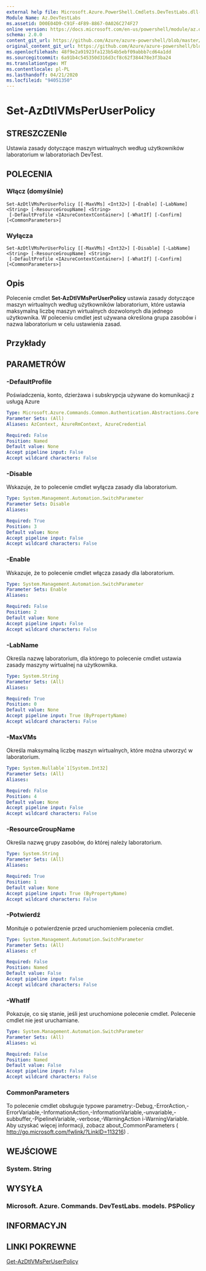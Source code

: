 ```yaml
---
external help file: Microsoft.Azure.PowerShell.Cmdlets.DevTestLabs.dll-Help.xml
Module Name: Az.DevTestLabs
ms.assetid: D00E04D9-C91F-4F89-8867-0A026C274F27
online version: https://docs.microsoft.com/en-us/powershell/module/az.devtestlabs/set-azdtlvmsperuserpolicy
schema: 2.0.0
content_git_url: https://github.com/Azure/azure-powershell/blob/master/src/DevTestLabs/DevTestLabs/help/Set-AzDtlVMsPerUserPolicy.md
original_content_git_url: https://github.com/Azure/azure-powershell/blob/master/src/DevTestLabs/DevTestLabs/help/Set-AzDtlVMsPerUserPolicy.md
ms.openlocfilehash: 48f9e2a91923fa123b54b5ebf09abbb7cd64a1dd
ms.sourcegitcommit: 6a91b4c545350d316d3cf8c62f384478e3f3ba24
ms.translationtype: MT
ms.contentlocale: pl-PL
ms.lasthandoff: 04/21/2020
ms.locfileid: "94051350"
---
```

# Set-AzDtlVMsPerUserPolicy

## STRESZCZENIe
Ustawia zasady dotyczące maszyn wirtualnych według użytkowników laboratorium w laboratoriach DevTest.

## POLECENIA

### Włącz (domyślnie)
```
Set-AzDtlVMsPerUserPolicy [[-MaxVMs] <Int32>] [-Enable] [-LabName] <String> [-ResourceGroupName] <String>
 [-DefaultProfile <IAzureContextContainer>] [-WhatIf] [-Confirm] [<CommonParameters>]
```

### Wyłącza
```
Set-AzDtlVMsPerUserPolicy [[-MaxVMs] <Int32>] [-Disable] [-LabName] <String> [-ResourceGroupName] <String>
 [-DefaultProfile <IAzureContextContainer>] [-WhatIf] [-Confirm] [<CommonParameters>]
```

## Opis
Polecenie cmdlet **Set-AzDtlVMsPerUserPolicy** ustawia zasady dotyczące maszyn wirtualnych według użytkowników laboratorium, które ustawia maksymalną liczbę maszyn wirtualnych dozwolonych dla jednego użytkownika.
W poleceniu cmdlet jest używana określona grupa zasobów i nazwa laboratorium w celu ustawienia zasad.

## Przykłady

## PARAMETRÓW

### -DefaultProfile
Poświadczenia, konto, dzierżawa i subskrypcja używane do komunikacji z usługą Azure

```yaml
Type: Microsoft.Azure.Commands.Common.Authentication.Abstractions.Core.IAzureContextContainer
Parameter Sets: (All)
Aliases: AzContext, AzureRmContext, AzureCredential

Required: False
Position: Named
Default value: None
Accept pipeline input: False
Accept wildcard characters: False
```

### -Disable
Wskazuje, że to polecenie cmdlet wyłącza zasady dla laboratorium.

```yaml
Type: System.Management.Automation.SwitchParameter
Parameter Sets: Disable
Aliases:

Required: True
Position: 3
Default value: None
Accept pipeline input: False
Accept wildcard characters: False
```

### -Enable
Wskazuje, że to polecenie cmdlet włącza zasady dla laboratorium.

```yaml
Type: System.Management.Automation.SwitchParameter
Parameter Sets: Enable
Aliases:

Required: False
Position: 2
Default value: None
Accept pipeline input: False
Accept wildcard characters: False
```

### -LabName
Określa nazwę laboratorium, dla którego to polecenie cmdlet ustawia zasady maszyny wirtualnej na użytkownika.

```yaml
Type: System.String
Parameter Sets: (All)
Aliases:

Required: True
Position: 0
Default value: None
Accept pipeline input: True (ByPropertyName)
Accept wildcard characters: False
```

### -MaxVMs
Określa maksymalną liczbę maszyn wirtualnych, które można utworzyć w laboratorium.

```yaml
Type: System.Nullable`1[System.Int32]
Parameter Sets: (All)
Aliases:

Required: False
Position: 4
Default value: None
Accept pipeline input: False
Accept wildcard characters: False
```

### -ResourceGroupName
Określa nazwę grupy zasobów, do której należy laboratorium.

```yaml
Type: System.String
Parameter Sets: (All)
Aliases:

Required: True
Position: 1
Default value: None
Accept pipeline input: True (ByPropertyName)
Accept wildcard characters: False
```

### -Potwierdź
Monituje o potwierdzenie przed uruchomieniem polecenia cmdlet.

```yaml
Type: System.Management.Automation.SwitchParameter
Parameter Sets: (All)
Aliases: cf

Required: False
Position: Named
Default value: False
Accept pipeline input: False
Accept wildcard characters: False
```

### -WhatIf
Pokazuje, co się stanie, jeśli jest uruchomione polecenie cmdlet.
Polecenie cmdlet nie jest uruchamiane.

```yaml
Type: System.Management.Automation.SwitchParameter
Parameter Sets: (All)
Aliases: wi

Required: False
Position: Named
Default value: False
Accept pipeline input: False
Accept wildcard characters: False
```

### CommonParameters
To polecenie cmdlet obsługuje typowe parametry:-Debug,-ErrorAction,-ErrorVariable,-InformationAction,-InformationVariable,-unvariable,-subbuffer,-PipelineVariable,-verbose,-WarningAction i-WarningVariable. Aby uzyskać więcej informacji, zobacz about_CommonParameters ( http://go.microsoft.com/fwlink/?LinkID=113216) .

## WEJŚCIOWE

### System. String

## WYSYŁA

### Microsoft. Azure. Commands. DevTestLabs. models. PSPolicy

## INFORMACYJN

## LINKI POKREWNE

[Get-AzDtlVMsPerUserPolicy](./Get-AzDtlVMsPerUserPolicy.md)


